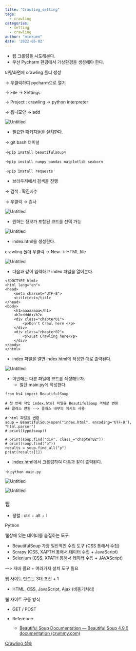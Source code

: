 ```yaml
---
title: "Crawling_setting"
tags:
  - crawling
categories:
  - setting
  - crawling
author: "minkuen"
date: '2022-05-02'
---
```


- 웹 크롤링을 시도해본다.
- 우선 Pycharm 환경에서 가상환경을 생성해야 한다.

바탕화면에 crawling 폴더 생성

→ 우클릭하여 pycharm으로 열기

→ File → Settings

→ Project : crawling → python interpreter

→ 톱니모양 → add

![Untitled](/images/Crawling_setting/Untitled.png)

- 필요한 패키지들을 설치한다.

→ git bash 터미널

→`pip install beautifulsoup4`

→`pip install numpy pandas matplotlib seaborn`

→`pip install requests`

- 브라우저에서 검색을 진행

→ 검색 : 확진자수

→ 우클릭 → 검사

![Untitled](/images/Crawling_setting/Untitled%201.png)

- 원하는 정보가 포함된 코드를 선택 가능

![Untitled](/images/Crawling_setting/Untitled%202.png)

- index.html을 생성한다.

crawling 폴더 우클릭 → New → HTML.file

![Untitled](/images/Crawling_setting/Untitled%203.png)

- 다음과 같이 입력하고 index 파일을 열어본다.

```
<!DOCTYPE html>
<html lang="en">
<head>
    <meta charset="UTF-8">
    <titl>test</titl>
</head>
<body>
    <h1>aaaaaaaa</h1>
    <h2>dddd</h2>
    <div class="chapter01">
        <p>Don't Crawl here </p>
    </div>
    <div class="chapter02">
        <p>Just Crawling here</p>
    </div>
</body>
</html>
```

- index 파일을 열면 index.html에 작성한 대로 출력된다.

![Untitled](/images/Crawling_setting/Untitled%204.png)

- 이번에는 다른 파일에 코드를 작성해보자.
    - 일단 main.py에 작성한다.

```
from bs4 import BeautifulSoup

# 첫 번째 작업 index.html 파일을 BeautifulSoup 객체로 변환
## 클래스 변환 --> 클래스 내부의 메서드 사용

# html 파일을 변환
soup = BeautifulSoup(open("index.html", encoding='UTF-8'), "html.parser")
# print(type(soup))

# print(soup.find("div", class_="chapter02"))
# print(soup.find("p"))
results = soup.find_all("p")
print(results[1])
```

- Index.html에서 크롤링하여 다음과 같이 출력된다.

→ `python main.py`

![Untitled](/images/Crawling_setting/Untitled%205.png)

![Untitled](/images/Crawling_setting/Untitled%206.png)

### 팁

- 정렬 : ctrl + alt + l

Python

웹상에 있는 데이터를 숩집하는 도구

- BeautifulSoup 가장 일반적인 수집 도구 (CSS 통해서 수집)
- Scrapy (CSS, XAPTH 통해서 데이터 수집 + JavaScript)
- Selenium (CSS, XPATH 통해서 데이터 수집 + JAVAScript)

—> 자바 필요 + 여러가지 설치 도구 필요

웹 사이트 만드는 3대 조건 + 1

- HTML, CSS, JavaScript, Ajax (비동기처리)

웹 사이트 구동 방식

- GET / POST

- Reference
    - [Beautiful Soup Documentation — Beautiful Soup 4.9.0 documentation (crummy.com)](https://www.crummy.com/software/BeautifulSoup/bs4/doc/#installing-beautiful-soup)

[Crawling 실습](https://www.notion.so/Crawling-6bb1358155b54b478339f3d93d77037e)